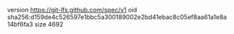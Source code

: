 version https://git-lfs.github.com/spec/v1
oid sha256:d159de4c526597e1bbc5a300189002e2bd41ebac8c05ef8aa61a1e8a14bf6fa3
size 4692
